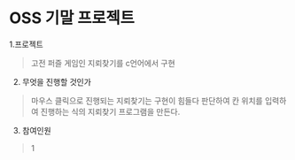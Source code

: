 # OSS 기말 프로젝트

1.프로젝트
> 고전 퍼즐 게임인 지뢰찾기를 c언어에서 구현
2. 무엇을 진행할 것인가
> 마우스 클릭으로 진행되는 지뢰찾기는 구현이 힘들다 판단하여
> 칸 위치를 입력하여 진행하는 식의 지뢰찾기 프로그램을 만든다.
3. 참여인원
> 1
